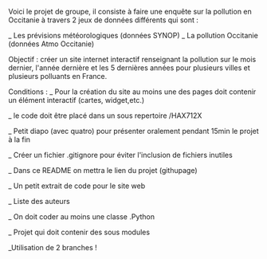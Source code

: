 Voici le projet de groupe, il consiste à faire une enquête sur la pollution en Occitanie à travers 2 jeux de données
différents qui sont : 

_ Les prévisions météorologiques (données SYNOP)
_ La pollution Occitanie (données Atmo Occitanie)

Objectif : créer un site internet interactif renseignant la pollution sur le mois dernier, l'année dernière et les 5 
dernières années pour plusieurs villes et plusieurs polluants en France. 

Conditions : 
_ Pour la création du site au moins une des pages doit contenir un élément interactif (cartes, widget,etc.)  

_ le code doit être placé dans un sous repertoire /HAX712X

_ Petit diapo (avec quatro) pour présenter oralement pendant 15min le projet à la fin 

_ Créer un fichier .gitignore pour éviter l'inclusion de fichiers inutiles 

_ Dans ce README on mettra le lien du projet (githupage) 

_ Un petit extrait de code pour le site web 

_ Liste des auteurs

_ On doit coder au moins une classe .Python 

_ Projet qui doit contenir des sous modules 

_Utilisation de 2 branches ! 



